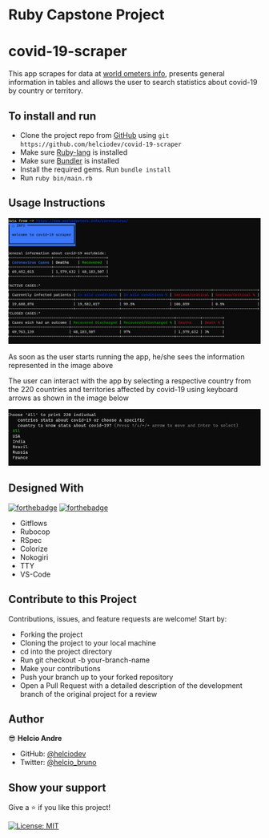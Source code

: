# Ruby Capstone Project

 
# covid-19-scraper
This app scrapes for data at [world ometers info](https://www.worldometers.info/coronavirus), presents general information in tables and allows the user to search statistics about covid-19 by country or territory.

## To install and run

- Clone the project repo from [GitHub](https://github.com/helciodev/covid-19-scraper) using `git https://github.com/helciodev/covid-19-scraper`
- Make sure [Ruby-lang](https://www.ruby-lang.org/en/) is installed
- Make sure [Bundler](https://bundler.io/) is installed
- Install the required gems. Run `bundle install`
- Run `ruby bin/main.rb`

## Usage Instructions
![screenshot](assets/general-info.png)

<p>As soon as the user starts running the app, he/she sees the information represented in the image above</p>
<p>The user can interact with the app by selecting a respective country from the 220 countries and territories affected by covid-19 using keyboard arrows as shown in the image below </p>

![screenshot](assets/user-interact.jpg)

## Designed With
[![forthebadge](https://forthebadge.com/images/badges/made-with-ruby.svg)](https://forthebadge.com)
[![forthebadge](https://forthebadge.com/images/badges/uses-git.svg)](https://forthebadge.com)
- Gitflows
- Rubocop
- RSpec
- Colorize
- Nokogiri
- TTY
- VS-Code


## Contribute to this Project

Contributions, issues, and feature requests are welcome! Start by:

  - Forking the project
  - Cloning the project to your local machine
  - cd into the project directory
  - Run git checkout -b your-branch-name
  - Make your contributions
  - Push your branch up to your forked repository
  - Open a Pull Request with a detailed description of the development branch of the original project for a review


## Author

😎 **Helcio Andre**
- GitHub: [@helciodev](https://github.com/helciodev)
- Twitter: [@helcio_bruno](https://twitter.com/helcio_bruno)



## Show your support

Give a ⭐️ if you like this project!

[![License: MIT](https://img.shields.io/badge/License-MIT-yellow.svg)](https://opensource.org/licenses/MIT)

